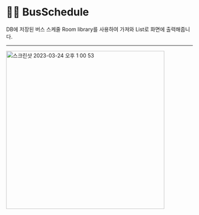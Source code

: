 👨‍💻 BusSchedule
==================================
DB에 저장된 버스 스케줄 Room library를 사용하여 가져와 List로 화면에 출력해줍니다.

--------------

<img width="427" alt="스크린샷 2023-03-24 오후 1 00 53" src="https://user-images.githubusercontent.com/73929644/227421271-f29f6d55-e9be-4108-a07b-d9df7ba31dc1.png">
